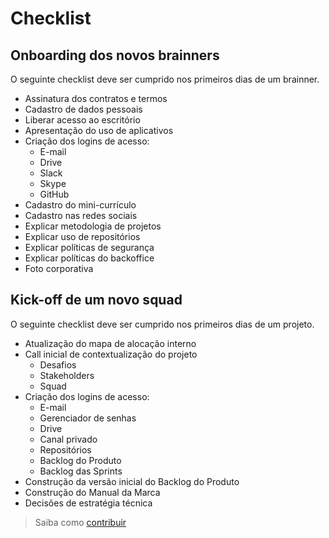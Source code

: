 # Checklist

## Onboarding dos novos brainners

O seguinte checklist deve ser cumprido nos primeiros dias de um brainner.

- Assinatura dos contratos e termos
- Cadastro de dados pessoais
- Liberar acesso ao escritório
- Apresentação do uso de aplicativos
- Criação dos logins de acesso:
  - E-mail
  - Drive
  - Slack
  - Skype
  - GitHub
- Cadastro do mini-currículo
- Cadastro nas redes sociais
- Explicar metodologia de projetos
- Explicar uso de repositórios
- Explicar políticas de segurança
- Explicar políticas do backoffice
- Foto corporativa

## Kick-off de um novo squad

O seguinte checklist deve ser cumprido nos primeiros dias de um projeto.

- Atualização do mapa de alocação interno
- Call inicial de contextualização do projeto
  - Desafios
  - Stakeholders
  - Squad
- Criação dos logins de acesso:
  - E-mail
  - Gerenciador de senhas
  - Drive
  - Canal privado
  - Repositórios
  - Backlog do Produto
  - Backlog das Sprints
- Construção da versão inicial do Backlog do Produto
- Construção do Manual da Marca
- Decisões de estratégia técnica

> Saiba como [contribuir](/CONTRIB.md)
